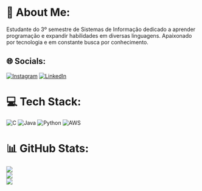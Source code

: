 # 💫 About Me:
Estudante do 3º semestre de Sistemas de Informação dedicado a aprender programação e expandir habilidades em diversas linguagens. Apaixonado por tecnologia e em constante busca por conhecimento.


## 🌐 Socials:
[![Instagram](https://img.shields.io/badge/Instagram-%23E4405F.svg?logo=Instagram&logoColor=white)](https://www.instagram.com/andre_silva167/) [![LinkedIn](https://img.shields.io/badge/LinkedIn-%230077B5.svg?logo=linkedin&logoColor=white)](https://www.linkedin.com/in/andre-vasconcelos-/) 

# 💻 Tech Stack:
![C](https://img.shields.io/badge/c-%2300599C.svg?style=for-the-badge&logo=c&logoColor=white) ![Java](https://img.shields.io/badge/java-%23ED8B00.svg?style=for-the-badge&logo=openjdk&logoColor=white) ![Python](https://img.shields.io/badge/python-3670A0?style=for-the-badge&logo=python&logoColor=ffdd54) ![AWS](https://img.shields.io/badge/aws-%23FF9900.svg?style=for-the-badge&logo=amazon-aws&logoColor=white)

# 📊 GitHub Stats:
![](https://github-readme-stats.vercel.app/api?username=AndreVasconcel&theme=onedark&hide_border=false&include_all_commits=false&count_private=false)<br/>
![](https://github-readme-streak-stats.herokuapp.com/?user=AndreVasconcel&theme=onedark&hide_border=false)<br/>
![](https://github-readme-stats.vercel.app/api/top-langs/?username=AndreVasconcel&theme=onedark&hide_border=false&include_all_commits=false&count_private=false&layout=compact)


<!-- Proudly created with GPRM ( https://gprm.itsvg.in ) -->